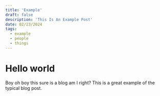 ```yaml
---
title: 'Example'
draft: false
description: 'This Is An Example Post'
date: 02/23/2024
tags:
  - example
  - people
  - things
---
```


# Hello world

Boy oh boy this sure is a blog am I right? This is a great example of the typical blog post.

